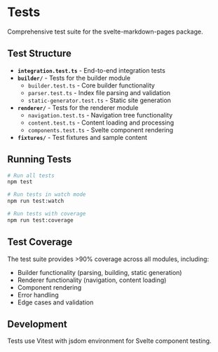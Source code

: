 # Tests

Comprehensive test suite for the svelte-markdown-pages package.

## Test Structure

- **`integration.test.ts`** - End-to-end integration tests
- **`builder/`** - Tests for the builder module
  - `builder.test.ts` - Core builder functionality
  - `parser.test.ts` - Index file parsing and validation
  - `static-generator.test.ts` - Static site generation
- **`renderer/`** - Tests for the renderer module
  - `navigation.test.ts` - Navigation tree functionality
  - `content.test.ts` - Content loading and processing
  - `components.test.ts` - Svelte component rendering
- **`fixtures/`** - Test fixtures and sample content

## Running Tests

```bash
# Run all tests
npm test

# Run tests in watch mode
npm run test:watch

# Run tests with coverage
npm run test:coverage
```

## Test Coverage

The test suite provides >90% coverage across all modules, including:

- Builder functionality (parsing, building, static generation)
- Renderer functionality (navigation, content loading)
- Component rendering
- Error handling
- Edge cases and validation

## Development

Tests use Vitest with jsdom environment for Svelte component testing.